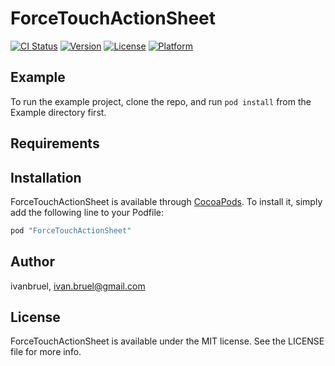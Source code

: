 # ForceTouchActionSheet

[![CI Status](http://img.shields.io/travis/ivanbruel/ForceTouchActionSheet.svg?style=flat)](https://travis-ci.org/ivanbruel/ForceTouchActionSheet)
[![Version](https://img.shields.io/cocoapods/v/ForceTouchActionSheet.svg?style=flat)](http://cocoapods.org/pods/ForceTouchActionSheet)
[![License](https://img.shields.io/cocoapods/l/ForceTouchActionSheet.svg?style=flat)](http://cocoapods.org/pods/ForceTouchActionSheet)
[![Platform](https://img.shields.io/cocoapods/p/ForceTouchActionSheet.svg?style=flat)](http://cocoapods.org/pods/ForceTouchActionSheet)

## Example

To run the example project, clone the repo, and run `pod install` from the Example directory first.

## Requirements

## Installation

ForceTouchActionSheet is available through [CocoaPods](http://cocoapods.org). To install
it, simply add the following line to your Podfile:

```ruby
pod "ForceTouchActionSheet"
```

## Author

ivanbruel, ivan.bruel@gmail.com

## License

ForceTouchActionSheet is available under the MIT license. See the LICENSE file for more info.
